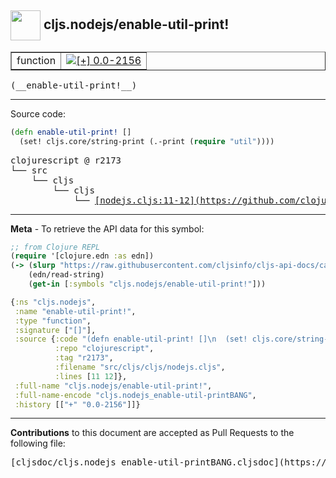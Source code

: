 ## <img width="48px" valign="middle" src="http://i.imgur.com/Hi20huC.png"> cljs.nodejs/enable-util-print!

 <table border="1">
<tr>

<td>function</td>
<td><a href="https://github.com/cljsinfo/cljs-api-docs/tree/0.0-2156"><img valign="middle" alt="[+] 0.0-2156" src="https://img.shields.io/badge/+-0.0--2156-lightgrey.svg"></a> </td>
</tr>
</table>

 <samp>
(__enable-util-print!__)<br>
</samp>

---





Source code:

```clj
(defn enable-util-print! []
  (set! cljs.core/string-print (.-print (require "util"))))
```

 <pre>
clojurescript @ r2173
└── src
    └── cljs
        └── cljs
            └── <ins>[nodejs.cljs:11-12](https://github.com/clojure/clojurescript/blob/r2173/src/cljs/cljs/nodejs.cljs#L11-L12)</ins>
</pre>


---

__Meta__ - To retrieve the API data for this symbol:

```clj
;; from Clojure REPL
(require '[clojure.edn :as edn])
(-> (slurp "https://raw.githubusercontent.com/cljsinfo/cljs-api-docs/catalog/cljs-api.edn")
    (edn/read-string)
    (get-in [:symbols "cljs.nodejs/enable-util-print!"]))
```

```clj
{:ns "cljs.nodejs",
 :name "enable-util-print!",
 :type "function",
 :signature ["[]"],
 :source {:code "(defn enable-util-print! []\n  (set! cljs.core/string-print (.-print (require \"util\"))))",
          :repo "clojurescript",
          :tag "r2173",
          :filename "src/cljs/cljs/nodejs.cljs",
          :lines [11 12]},
 :full-name "cljs.nodejs/enable-util-print!",
 :full-name-encode "cljs.nodejs_enable-util-printBANG",
 :history [["+" "0.0-2156"]]}

```

---

__Contributions__ to this document are accepted as Pull Requests to the following file:

 <pre>
[cljsdoc/cljs.nodejs_enable-util-printBANG.cljsdoc](https://github.com/cljsinfo/cljs-api-docs/blob/master/cljsdoc/cljs.nodejs_enable-util-printBANG.cljsdoc)
</pre>

